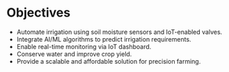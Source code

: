 # Objectives

- Automate irrigation using soil moisture sensors and IoT-enabled valves.  
- Integrate AI/ML algorithms to predict irrigation requirements.  
- Enable real-time monitoring via IoT dashboard.  
- Conserve water and improve crop yield.  
- Provide a scalable and affordable solution for precision farming.
